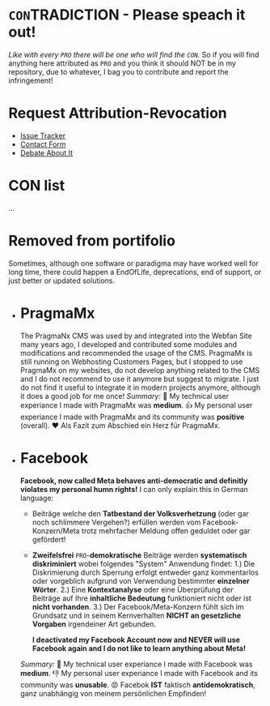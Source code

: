 # `CON`TRADICTION - Please speach it out!
*Like with every `PRO` there will be one who will find the `CON`.* 
So if you will find anything here attributed as `PRO` and you think it should NOT be in my repository, due to whatever, I bag you to contribute and report the infringement!

# Request Attribution-Revocation
* [Issue Tracker](https://github.com/webfan-pro/webfan-pro/issues)
* [Contact Form](https://webfan.de/contact/)
* [Debate About It](https://webfan-pro.github.io/webfan-pro/contra/)

# CON list
...

# Removed from portifolio
Sometimes, although one software or paradigma may have worked well for long time, there could happen a EndOfLife, deprecations, end of support, or just 
better or updated solutions.

* # **PragmaMx**
  The PragmaNx CMS was used by and integrated into the Webfan Site many years ago, I developed and contributed
  some modules and modifications and recommended the usage of the CMS.
  PragmaMx is still running on Webhosting Customers Pages, but I stopped to use PragmaMx on my websites,
  do not develop anything related to the CMS and I do not recommend to use it anymore but suggest to migrate.
  I just do not find it useful to integrate it in modern projects anymore, although it does a good job for me once!
  *Summary:*
  👏 My technical user experiance I made with PragmaMx was **medium**.
  👍 My personal user experiance I made with PragmaMx and its community was **positive** (overall).
  ❤ Als Fazit zum Abschied ein Herz für PragmaMx.
  
* # **Facebook**  
  **Facebook, now called Meta behaves anti-democratic and definitly violates my personal humn rights!**
  I can only explain this in German language:
  * Beiträge welche den **Tatbestand der Volksverhetzung** (oder gar noch schlimmere Vergehen?) erfüllen werden vom Facebook-Konzern/Meta trotz mehrfacher Meldung offen geduldet 
    oder gar gefördert!
  * **Zweifelsfrei** `PRO`-**demokratische** Beiträge werden **systematisch diskriminiert** wobei folgendes "System" Anwendung findet:
    1.) Die Diskrimierung durch Sperrung erfolgt entweder ganz kommentarlos oder vorgeblich aufgrund von Verwendung bestimmter **einzelner Wörter**.
    2.) Eine **Kontextanalyse** oder eine Überprüfung der Beiträge auf Ihre **inhaltliche Bedeutung** funktioniert nicht oder ist **nicht vorhanden**.
    3.) Der Facebook/Meta-Konzern fühlt sich im Grundsatz und in seinem Kernverhalten **NICHT an gesetzliche Vorgaben** irgendeiner Art gebunden.
  
    **I deactivated my Facebook Account now and NEVER will use Facebook again and I do not like to learn anything about Meta!**
    
  *Summary:*
  👏 My technical user experiance I made with Facebook was **medium**.
  👎 My personal user experiance I made with Facebook and its community was **unusable**.
  😡 Facebok **IST** faktisch **antidemokratisch**, ganz unabhängig von meinem persönlichen Empfinden!
